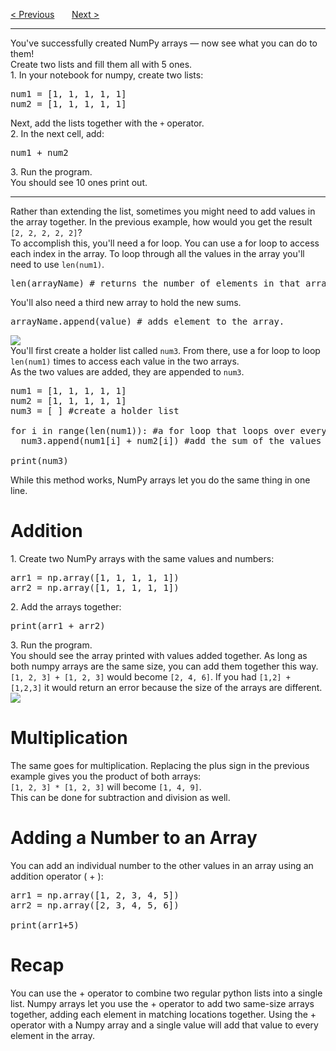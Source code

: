 <a href="/v3/Libraries/Matplotlib.md">&lt; Previous</a>
&nbsp;&nbsp;&nbsp;&nbsp;&nbsp;
<a href="/v3/Libraries/Graphs.md">Next &gt;</a>
<hr>
You've successfully created NumPy arrays — now see what you can do to them!
<br>
Create two lists and fill them all with 5 ones.
<br>
1. In your notebook for numpy, create two lists:
<pre>
num1 = [1, 1, 1, 1, 1]
num2 = [1, 1, 1, 1, 1]
</pre>
Next, add the lists together with the <code>+</code> operator.
<br>
2. In the next cell, add:
<pre>num1 + num2</pre>
3. Run the program.
<br>
You should see 10 ones print out.
<hr>
Rather than extending the list, sometimes you might need to add values in the array together. In the previous example, how would you get the result <code>[2, 2, 2, 2, 2]</code>?
<br>
To accomplish this, you'll need a for loop. You can use a for loop to access each index in the array. To loop through all the values in the array you'll need to use <code>len(num1)</code>.
<pre>len(arrayName) # returns the number of elements in that array.</pre>
You'll also need a third new array to hold the new sums.
<pre>arrayName.append(value) # adds element to the array.</pre>
<img src="https://user-images.githubusercontent.com/97191004/192486808-b2182036-7e84-4035-beac-d35bf1e131a2.png">
<br>
You'll first create a holder list called <code>num3</code>. From there, use a for loop to loop <code>len(num1)</code> times to access each value in the two arrays. 
<br>
As the two values are added, they are appended to <code>num3</code>.
<pre>
num1 = [1, 1, 1, 1, 1]
num2 = [1, 1, 1, 1, 1]
num3 = [ ] #create a holder list<br>
for i in range(len(num1)): #a for loop that loops over every value in the loop based on the side of the array
  num3.append(num1[i] + num2[i]) #add the sum of the values at the ith position of the arrays and save them to num3<br>
print(num3)
</pre>
While this method works, NumPy arrays let you do the same thing in one line.
<h1>Addition</h1>
1. Create two NumPy arrays with the same values and numbers:
<pre>
arr1 = np.array([1, 1, 1, 1, 1])
arr2 = np.array([1, 1, 1, 1, 1])
</pre>
2. Add the arrays together:
<pre>print(arr1 + arr2)</pre>
3. Run the program.
<br>
You should see the array printed with values added together. As long as both numpy arrays are the same size, you can add them together this way.
<br>
<code>[1, 2, 3] + [1, 2, 3]</code> would become <code>[2, 4, 6]</code>. If you had <code>[1,2] + [1,2,3]</code> it would return an error because the size of the arrays are different.
<img src="https://user-images.githubusercontent.com/97191004/192487406-0ed3a68d-9e96-462d-8571-358d395c7ace.png">
<h1>Multiplication</h1>
The same goes for multiplication. Replacing the plus sign in the previous example gives you the product of both arrays:
<br>
<code>[1, 2, 3] * [1, 2, 3]</code> will become <code>[1, 4, 9]</code>.
<br>
This can be done for subtraction and division as well. 
<h1>Adding a Number to an Array</h1>
You can add an individual number to the other values in an array using an addition operator ( + ):
<pre>
arr1 = np.array([1, 2, 3, 4, 5])
arr2 = np.array([2, 3, 4, 5, 6])<br>
print(arr1+5)
</pre>
<h1>Recap</h1>
You can use the + operator to combine two regular python lists into a single list. Numpy arrays let you use the + operator to add two same-size arrays together, adding each element in matching locations together. Using the + operator with a Numpy array and a single value will add that value to every element in the array.

